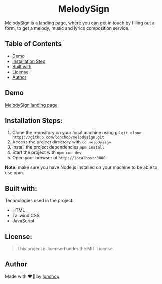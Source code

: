<h1 align="center" id="title">MelodySign</h1>

MelodySign is a landing page, where you can get in touch by filling out a form, to get a melody, music and lyrics composition service.

## Table of Contents

- [Demo](#demo)
- [Installation Step](#installation-steps)
- [Built with](#built-with)
- [License](#license)
- [Author](#author)

## Demo

[MelodySign landing page](https://melodysign.vercel.app/)

## Installation Steps:

1. Clone the repository on your local machine using git  `git clone https://github.com/lonchop/melodysign.git`
2. Access the project directory with `cd melodysign`
3. Install the project dependencies `npm install`
4. Start the project with `npm run dev`
5. Open your browser at `http://localhost:3000`

**Note:** make sure you have Node.js installed on your machine to be able to use npm.

## Built with:

Technologies used in the project:

- HTML
- Tailwind CSS
- JavaScript

## License:

> This project is licensed under the MIT License

## Author

Made with ❤️‍🔥 by [lonchop](https://github.com/lonchop)

